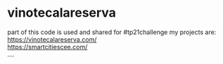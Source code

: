 # vinotecalareserva
part of this code is used and shared for #tp21challenge
my projects are: 
<BR>
https://vinotecalareserva.com/
<BR>
https://smartcitiescee.com/
<BR>
....
